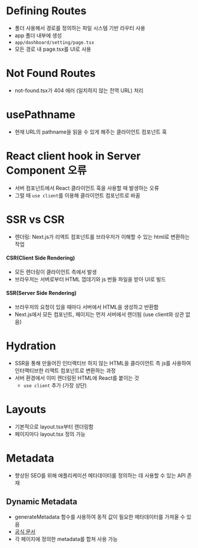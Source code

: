 # Defining Routes
- 폴더 사용해서 경로를 정의하는 파일 시스템 기반 라우터 사용
- app 폴더 내부에 생성
- `app/dashboard/setting/page.tsx`
- 모든 경로 내 page.tsx를 UI로 사용
# Not Found Routes
- not-found.tsx가 404 에러 (일치하지 않는 전역 URL) 처리
# usePathname
- 현재 URL의 pathname을 읽을 수 있게 해주는 클라이언트 컴포넌트 훅
# React client hook in Server Component 오류
- 서버 컴포넌트에서 React 클라이언트 훅을 사용할 때 발생하는 오류
- 그럴 때 `use client`를 이용해 클라이언트 컴포넌트로 바꿈
# SSR vs CSR
- 렌더링: Next.js가 리액트 컴포넌트를 브라우저가 이해할 수 있는 html로 변환하는 작업
#### CSR(Client Side Rendering)
- 모든 렌더링이 클라이언트 측에서 발생
- 브라우저는 서버로부터 HTML 껍데기와 js 번들 파일을 받아 UI로 빌드
#### SSR(Server Side Rendering)
- 브라우저의 요청이 있을 때마다 서버에서 HTML을 생성하고 반환함
- Next.js에서 모든 컴포넌트, 페이지는 먼저 서버에서 렌더됨 (use client와 상관 없음)
# Hydration
- SSR을 통해 만들어진 인터랙티브 하지 않는 HTML을 클라이언트 측 js를 사용하여 인터랙티브한 리액트 컴포넌트로 변환하는 과정
- 서버 환경에서 이미 렌더링된 HTML에 React를 붙이는 것
	- `use client` 추가 (가장 상단)
# Layouts
- 기본적으로 layout.tsx부터 렌더링함
- 페이지마다 layout.tsx 정의 가능
# Metadata
- 향상된 SEO를 위해 애플리케이션 메타데이터를 정의하는 데 사용할 수 있는 API 존재
## Dynamic Metadata
- generateMetadata 함수를 사용하여 동적 값이 필요한 메타데이터를 가져올 수 있음
- [공식 문서](https://nextjs.org/docs/app/building-your-application/optimizing/metadata#dynamic-metadata)
- 각 페이지에 정의한 metadata를 합쳐 사용 가능